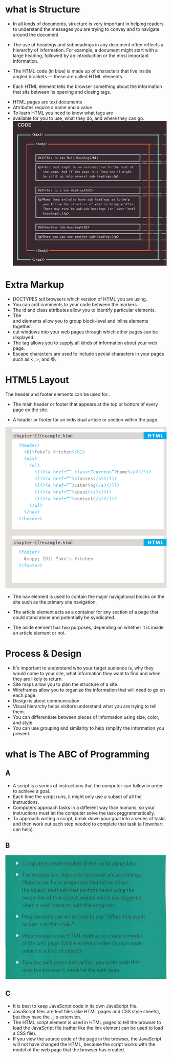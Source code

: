 # what is Structure
- In all kinds of documents, structure is very important in helping
readers to understand the messages you are trying to convey
and to navigate around the document

- The use of headings and subheadings in any document often reflects a hierarchy of information. For example, a document might start with a large heading, followed by an introduction or the most important information.

- The HTML code (in blue) is made up of characters that live inside angled
brackets — these are called HTML elements.

- Each HTML element tells the browser
something about the information that sits between its opening and
closing tags.

* HTML pages are text documents
* Attributes require a name and a value
* To learn HTML you need to know what tags are
* available for you to use, what they do, and where they can go.
![captur](Captur.PNG)

# Extra Markup
- DOCTYPES tell browsers which version of HTML you are using.
- You can add comments to your code between the <!-- and --> markers.
- The id and class attributes allow you to identify particular elements.
- The <div> and <span> elements allow you to group block-level and inline elements together.
- <iframes> cut windows into your web pages through which other pages can be displayed.
- The <meta> tag allows you to supply all kinds of information about your web page.
- Escape characters are used to include special characters in your pages such as <, >, and ©.


# HTML5 Layout

The header and footer elements can be used for..

* The main header or footer that appears at the top or bottom of every page on the site.

* A header or footer for an individual article or section within the page.

![lyout](Capture2.PNG)


* The nav element is used to contain the major navigational blocks on the site such as the primary site navigation.

* The article element acts as a container for any section of a page that could stand alone and potentially be syndicated.

* The aside element has two purposes, depending on whether it is inside an article element or not.

# Process & Design

- It's important to understand who your target audience is, why they would come to your site, what information they want to find and when they are likely to return.
- Site maps allow you to plan the structure of a site.
- Wireframes allow you to organize the information that will need to go on each page.
- Design is about communication.
- Visual hierarchy helps visitors understand what you are trying to tell them.
- You can differentiate between pieces of information using size, color, and style.
- You can use grouping and similarity to help simplify the information you present.


# what is The ABC of Programming
## A
- A script is a series of instructions that the computer can follow in order to achieve a goal.
- Each time the script runs, it might only use a subset of all the instructions.
- Computers approach tasks in a different way than humans, so your instructions must let the computer solve the task prggrammatically.
- To approach writing a script, break down your goal into a series of tasks and then work out each step needed to complete that task (a flowchart can help).

## B
![B](Captureb.PNG)

## C

- It is best to keep JavaScript code in its own JavaScript file.
- JavaScript files are text files (like HTML pages and CSS style sheets), but they have the . j s extension.
- The HTML script element is used in HTML pages to tell the browser to load the JavaScript file (rather like
the link element can be used to load a CSS file).
- If you view the source code of the page in the browser, the JavaScript will not have changed the HTML, because the script works with the model of the web page that the browser has created.


